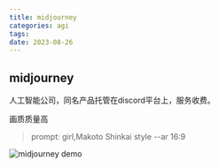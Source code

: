 ```yaml
---
title: midjourney 
categories: agi
tags: 
date: 2023-08-26
---
```


## midjourney

人工智能公司，同名产品托管在discord平台上，服务收费。

画质质量高

> prompt: girl,Makoto Shinkai style --ar 16:9 

![midjourney demo](https://cdn.jsdelivr.net/gh/YeeKal/img_land/blog/08/therealspiderman_girlMakoto_Shinkai_style_149f159b-f77a-4092-95b6-6f0d271d784b.png)